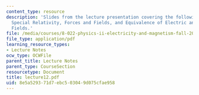```yaml
---
content_type: resource
description: 'Slides from the lecture presentation covering the following topics:
  Special Relativity, Forces and Fields, and Equivalence of Electric and Magnetic
  Fields.'
file: /media/courses/8-022-physics-ii-electricity-and-magnetism-fall-2004/8e5a529371d7ebc503049d075cfae958_lecture12.pdf
file_type: application/pdf
learning_resource_types:
- Lecture Notes
ocw_type: OCWFile
parent_title: Lecture Notes
parent_type: CourseSection
resourcetype: Document
title: lecture12.pdf
uid: 8e5a5293-71d7-ebc5-0304-9d075cfae958
---
```

